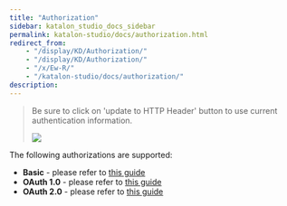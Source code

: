 ```yaml
---
title: "Authorization" 
sidebar: katalon_studio_docs_sidebar
permalink: katalon-studio/docs/authorization.html 
redirect_from:
    - "/display/KD/Authorization/"
    - "/display/KD/Authorization/"
    - "/x/Ew-R/"
    - "/katalon-studio/docs/authorization/"
description: 
---
```

> Be sure to click on 'update to HTTP Header' button to use current authentication information.
> 
> ![](../../images/katalon-studio/docs/copy-of-authorization/image2018-8-8-113A243A47.png)

  
The following authorizations are supported:

*   **Basic** - please refer to [this guide](/katalon-studio/docs/authorization-basic/)
*   **OAuth 1.0** - please refer to [this guide](/katalon-studio/docs/authorization-oauth1/)
*   **OAuth 2.0** - please refer to [this guide](/katalon-studio/docs/authorization-oauth2/)

